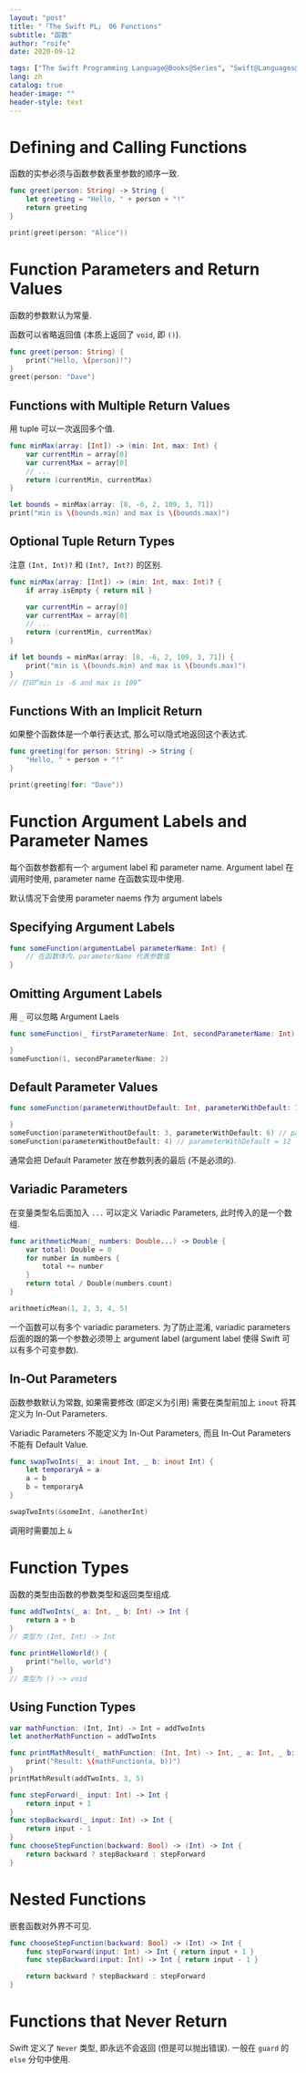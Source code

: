 ```yaml
---
layout: "post"
title: "「The Swift PL」 06 Functions"
subtitle: "函数"
author: "roife"
date: 2020-09-12

tags: ["The Swift Programming Language@Books@Series", "Swift@Languages@Tags"]
lang: zh
catalog: true
header-image: ""
header-style: text
---
```


# Defining and Calling Functions

函数的实参必须与函数参数表里参数的顺序一致.

```swift
func greet(person: String) -> String {
    let greeting = "Hello, " + person + "!"
    return greeting
}

print(greet(person: "Alice"))
```

# Function Parameters and Return Values

函数的参数默认为常量.

函数可以省略返回值 (本质上返回了 `void`, 即 `()`).

```swift
func greet(person: String) {
    print("Hello, \(person)!")
}
greet(person: "Dave")
```

## Functions with Multiple Return Values

用 tuple 可以一次返回多个值.

```swift
func minMax(array: [Int]) -> (min: Int, max: Int) {
    var currentMin = array[0]
    var currentMax = array[0]
    // ...
    return (currentMin, currentMax)
}

let bounds = minMax(array: [8, -6, 2, 109, 3, 71])
print("min is \(bounds.min) and max is \(bounds.max)")
```

## Optional Tuple Return Types

注意 `(Int, Int)?` 和 `(Int?, Int?)` 的区别.

```swift
func minMax(array: [Int]) -> (min: Int, max: Int)? {
    if array.isEmpty { return nil }

    var currentMin = array[0]
    var currentMax = array[0]
    // ...
    return (currentMin, currentMax)
}

if let bounds = minMax(array: [8, -6, 2, 109, 3, 71]) {
    print("min is \(bounds.min) and max is \(bounds.max)")
}
// 打印“min is -6 and max is 109”
```

## Functions With an Implicit Return

如果整个函数体是一个单行表达式, 那么可以隐式地返回这个表达式.

```swift
func greeting(for person: String) -> String {
    "Hello, " + person + "!"
}

print(greeting(for: "Dave"))
```

# Function Argument Labels and Parameter Names

每个函数参数都有一个 argument label 和 parameter name. Argument label 在调用时使用, parameter name 在函数实现中使用.

默认情况下会使用 parameter naems 作为 argument labels

## Specifying Argument Labels

```swift
func someFunction(argumentLabel parameterName: Int) {
    // 在函数体内，parameterName 代表参数值
}
```

## Omitting Argument Labels

用 `_` 可以忽略 Argument Laels

```swift
func someFunction(_ firstParameterName: Int, secondParameterName: Int) {

}
someFunction(1, secondParameterName: 2)
```

## Default Parameter Values

```swift
func someFunction(parameterWithoutDefault: Int, parameterWithDefault: Int = 12) {

}
someFunction(parameterWithoutDefault: 3, parameterWithDefault: 6) // parameterWithDefault = 6
someFunction(parameterWithoutDefault: 4) // parameterWithDefault = 12
```

通常会把 Default Parameter 放在参数列表的最后 (不是必须的).

## Variadic Parameters

在变量类型名后面加入 `...` 可以定义 Variadic Parameters, 此时传入的是一个数组.

```swift
func arithmeticMean(_ numbers: Double...) -> Double {
    var total: Double = 0
    for number in numbers {
        total += number
    }
    return total / Double(numbers.count)
}

arithmeticMean(1, 2, 3, 4, 5)
```

一个函数可以有多个 variadic parameters. 为了防止混淆, variadic parameters 后面的跟的第一个参数必须带上 argument label (argument label 使得 Swift 可以有多个可变参数).

## In-Out Parameters

函数参数默认为常数, 如果需要修改 (即定义为引用) 需要在类型前加上 `inout` 将其定义为 In-Out Parameters.

Variadic Parameters 不能定义为 In-Out Parameters, 而且 In-Out Parameters 不能有 Default Value.

```swift
func swapTwoInts(_ a: inout Int, _ b: inout Int) {
    let temporaryA = a
    a = b
    b = temporaryA
}

swapTwoInts(&someInt, &anotherInt)
```

调用时需要加上 `&`

# Function Types

函数的类型由函数的参数类型和返回类型组成.

```swift
func addTwoInts(_ a: Int, _ b: Int) -> Int {
    return a + b
}
// 类型为 (Int, Int) -> Int

func printHelloWorld() {
    print("hello, world")
}
// 类型为 () -> void
```

## Using Function Types

```swift
var mathFunction: (Int, Int) -> Int = addTwoInts
let anotherMathFunction = addTwoInts

func printMathResult(_ mathFunction: (Int, Int) -> Int, _ a: Int, _ b: Int) {
    print("Result: \(mathFunction(a, b))")
}
printMathResult(addTwoInts, 3, 5)
```

```swift
func stepForward(_ input: Int) -> Int {
    return input + 1
}
func stepBackward(_ input: Int) -> Int {
    return input - 1
}
func chooseStepFunction(backward: Bool) -> (Int) -> Int {
    return backward ? stepBackward : stepForward
}
```

# Nested Functions

嵌套函数对外界不可见.

```swift
func chooseStepFunction(backward: Bool) -> (Int) -> Int {
    func stepForward(input: Int) -> Int { return input + 1 }
    func stepBackward(input: Int) -> Int { return input - 1 }

    return backward ? stepBackward : stepForward
}
```

# Functions that Never Return

Swift 定义了 `Never` 类型, 即永远不会返回 (但是可以抛出错误).
一般在 `guard` 的 `else` 分句中使用.
